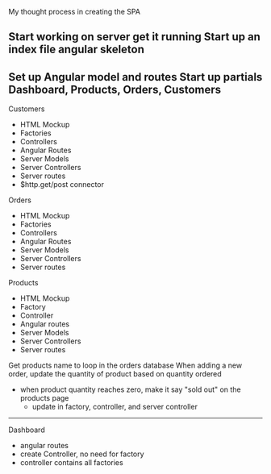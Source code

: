 My thought process in creating the SPA

Start working on server get it running
Start up an index file
    angular
    skeleton
-----------------------
Set up Angular model and routes
Start up partials
    Dashboard, Products, Orders, Customers
-----------------------
Customers
 - HTML Mockup
 - Factories
 - Controllers
 - Angular Routes
 - Server Models
 - Server Controllers
 - Server routes
 - $http.get/post connector

Orders
 - HTML Mockup
 - Factories
 - Controllers
 - Angular Routes
 - Server Models
 - Server Controllers
 - Server routes

Products
 - HTML Mockup
 - Factory
 - Controller
 - Angular routes
 - Server Models
 - Server Controllers
 - Server routes

Get products name to loop in the orders database
When adding a new order, update the quantity of product based on quantity ordered
- when product quantity reaches zero, make it say "sold out" on the products page
    - update in factory, controller, and server controller

-------------------
Dashboard
- angular routes
- create Controller, no need for factory
- controller contains all factories

